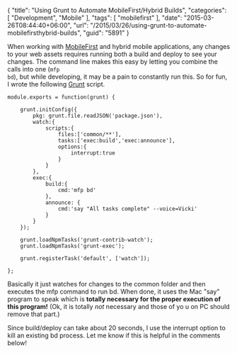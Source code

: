 {
	"title": "Using Grunt to Automate MobileFirst/Hybrid Builds",
	"categories": [
		"Development",
		"Mobile"
	],
	"tags": [
		"mobilefirst"
	],
	"date": "2015-03-26T08:44:40+06:00",
	"url": "/2015/03/26/using-grunt-to-automate-mobilefirsthybrid-builds",
	"guid": "5891"
}

When working with <a href="http://www.ibm.com/mobilefirst/us/en/">MobileFirst</a> and hybrid mobile applications, any changes to your web assets requires running both a build and deploy to see your changes. The command line makes this easy by letting you combine the calls into one (<code>mfp bd</code>), but while developing, it may be a pain to constantly run this. So for fun, I wrote the following <a href="http://gruntjs.com">Grunt</a> script.

<!--more-->

<pre><code class="language-javascript">module.exports = function(grunt) {

	grunt.initConfig({
		pkg: grunt.file.readJSON(&#x27;package.json&#x27;),
		watch:{
			scripts:{
				files:[&#x27;common&#x2F;**&#x27;],
				tasks:[&#x27;exec:build&#x27;,&#x27;exec:announce&#x27;],
				options:{
					interrupt:true
				}
			}
		},
		exec:{
			build:{
				cmd:&#x27;mfp bd&#x27;
			},
			announce: {
				cmd:&#x27;say &quot;All tasks complete&quot; --voice=Vicki&#x27;
			}
		}
	});

	grunt.loadNpmTasks(&#x27;grunt-contrib-watch&#x27;);
	grunt.loadNpmTasks(&#x27;grunt-exec&#x27;);
	
	grunt.registerTask(&#x27;default&#x27;, [&#x27;watch&#x27;]);

};</code></pre>

Basically it just watches for changes to the common folder and then executes the mfp command to run bd. When done, it uses the Mac "say" program to speak which is <strong>totally necessary for the proper execution of this program!</strong> (Ok, it is totally <i>not</i> necessary and those of yo u on PC should remove that part.)

Since build/deploy can take about 20 seconds, I use the interrupt option to kill an existing bd process. Let me know if this is helpful in the comments below!